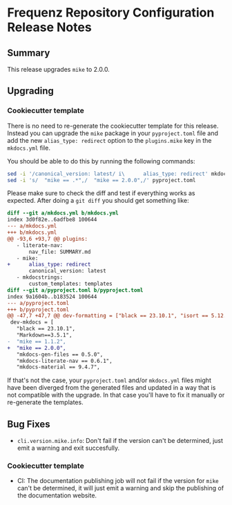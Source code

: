 # Frequenz Repository Configuration Release Notes

## Summary

This release upgrades `mike` to 2.0.0.

## Upgrading

### Cookiecutter template

There is no need to re-generate the cookiecutter template for this release. Instead you can upgrade the `mike` package in your `pyproject.toml` file and add the new `alias_type: redirect` option to the `plugins.mike` key in the `mkdocs.yml` file.

You should be able to do this by running the following commands:

```sh
sed -i '/canonical_version: latest/ i\      alias_type: redirect' mkdocs.yml
sed -i 's/  "mike == .*",/  "mike == 2.0.0",/' pyproject.toml
```

Please make sure to check the diff and test if everything works as expected. After doing a `git diff` you should get something like:

```diff
diff --git a/mkdocs.yml b/mkdocs.yml
index 3d0f82e..6adfbe8 100644
--- a/mkdocs.yml
+++ b/mkdocs.yml
@@ -93,6 +93,7 @@ plugins:
   - literate-nav:
       nav_file: SUMMARY.md
   - mike:
+      alias_type: redirect
       canonical_version: latest
   - mkdocstrings:
       custom_templates: templates
diff --git a/pyproject.toml b/pyproject.toml
index 9a1604b..b183524 100644
--- a/pyproject.toml
+++ b/pyproject.toml
@@ -47,7 +47,7 @@ dev-formatting = ["black == 23.10.1", "isort == 5.12.0"]
 dev-mkdocs = [
   "black == 23.10.1",
   "Markdown==3.5.1",
-  "mike == 1.1.2",
+  "mike == 2.0.0",
   "mkdocs-gen-files == 0.5.0",
   "mkdocs-literate-nav == 0.6.1",
   "mkdocs-material == 9.4.7",
```

If that's not the case, your `pyproject.toml` and/or `mkdocs.yml` files might have been diverged from the generated files and updated in a way that is not compatible with the upgrade. In that case you'll have to fix it manually or re-generate the templates.

## Bug Fixes

- `cli.version.mike.info`: Don't fail if the version can't be determined, just emit a warning and exit succesfully.

### Cookiecutter template

- CI: The documentation publishing job will not fail if the version for `mike` can't be determined, it will just emit a warning and skip the publishing of the documentation website.

